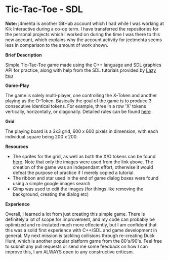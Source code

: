 Tic-Tac-Toe - SDL
=========
<b>Note:</b> j4mehta is another GitHub account which I had while I was working at Kik Interactive during a co-op term. I have transferred the repositories for the personal projects which I worked on during the time I was there to this new account, which explains why the account activity for jeetmehta seems less in comparison to the amount of work shown.<br>

<b>Brief Description</b>

  Simple Tic-Tac-Toe game made using the C++ language and SDL graphics API for practice, along with help from the SDL tutorials provided by <a href = "http://lazyfoo.net">Lazy Foo</a>
  
<b>Game-Play</b>

  The game is solely multi-player, one controlling the X-Token and another playing as the O-Token. Basically the goal of the game is to produce 3 consecutive identical tokens. For example, three in a row 'X' tokens vertically, horizontally, or diagonally. Detailed rules can be found <a href = "http://boardgames.about.com/od/paperpencil/a/tic_tac_toe.htm">here</a>
  
<b>Grid</b>

  The playing board is a 3x3 grid, 600 x 600 pixels in dimension, with each individual square being 200 x 200. 
  
<b>Resources</b>

  <ul>
    <li>The sprites for the grid, as well as both the X/O tokens can be found <a href = "http://www.sdltutorials.com/sdl-tutorial-tic-tac-toe">here</a>. Note that only the images were used from the link above. The creation of the game was an independant effort, otherwise it would defeat the purpose of practice if I merely copied a tutorial.</li>
    <li>The ribbon and star used in the end of game dialog boxes were found using a simple google images search</li>
    <li>Gimp was used to edit the images (for things like removing the background, creating the dialog etc)</li>
  </ul>
<b>Experience</b>

  Overall, I learned a lot from just creating this simple game. There is definitely a lot of scope for improvement, and my code can probably be optimized and re-instated much more effeciently, but I am confident that this was a solid first experience with C++/SDL and game development in general. My next mission is tackling collisions through re-creating Duck Hunt, which is another popular platform game from the 80's/90's. Feel free to submit any pull requests or send me some feedback on how I can improve this, I am ALWAYS open to any constructive criticsm.
